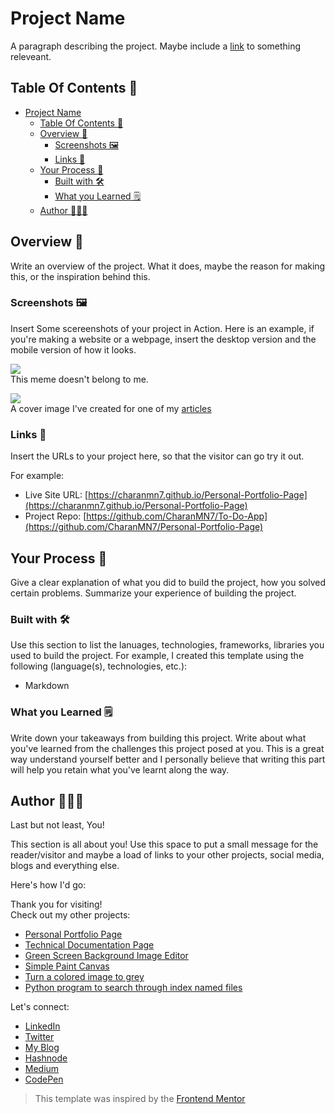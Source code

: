 # Project Name

A paragraph describing the project. Maybe include a [link](https://bio.link/charanmanikantanalla) to something releveant.

## Table Of Contents 📖

- [Project Name](#project-name)
  - [Table Of Contents 📖](#table-of-contents-)
  - [Overview 🎯](#overview-)
    - [Screenshots 🖼️](#screenshots-️)
    - [Links 📌](#links-)
  - [Your Process 📝](#your-process-)
    - [Built with 🛠️](#built-with-️)
    - [What you Learned 🗒️](#what-you-learned-️)
  - [Author 👨🏻‍💻](#author-)

## Overview 🎯

Write an overview of the project. What it does, maybe the reason for making this, or the inspiration behind this.

### Screenshots 🖼️

Insert Some scereenshots of your project in Action. Here is an example, if you're making a website or a webpage, insert the desktop version and the mobile version of how it looks.

![](meme.png)  
This meme doesn't belong to me.

![](splice-article-cover.jpg)  
A cover image I've created for one of my [articles](https://charan-blog.netlify.app/)

### Links 📌

Insert the URLs to your project here, so that the visitor can go try it out.

For example:

- Live Site URL: [https://charanmn7.github.io/Personal-Portfolio-Page](https://charanmn7.github.io/Personal-Portfolio-Page)
- Project Repo: [https://github.com/CharanMN7/To-Do-App](https://github.com/CharanMN7/Personal-Portfolio-Page)

## Your Process 📝

Give a clear explanation of what you did to build the project, how you solved certain problems. Summarize your experience of building the project.

### Built with 🛠️

Use this section to list the lanuages, technologies, frameworks, libraries you used to build the project. For example, I created this template using the following (language(s), technologies, etc.):

- Markdown

### What you Learned 🗒️

Write down your takeaways from building this project. Write about what you've learned from the challenges this project posed at you. This is a great way understand yourself better and I personally believe that writing this part will help you retain what you've learnt along the way.

## Author 👨🏻‍💻

Last but not least, You!

This section is all about you! Use this space to put a small message for the reader/visitor and maybe a load of links to your other projects, social media, blogs and everything else.

Here's how I'd go:

Thank you for visiting!  
Check out my other projects:

- [Personal Portfolio Page](https://github.com/CharanMN7/Personal-Portfolio-Page)
- [Technical Documentation Page](https://github.com/CharanMN7/Tecnical-Documentation-Page)
- [Green Screen Background Image Editor](https://codepen.io/charan_/pen/OJEWzRX)
- [Simple Paint Canvas](https://codepen.io/charan_/pen/GRGrNyx)
- [Turn a colored image to grey](https://codepen.io/charan_/pen/GRGrEpP)
- [Python program to search through index named files](https://github.com/CharanMN7/file-search-feature)

Let's connect:

- [LinkedIn](https://www.linkedin.com/in/charan-manikanta/)
- [Twitter](https://twitter.com/CharanMN7)
- [My Blog](https://charan-blog.netlify.app/)
- [Hashnode](https://charanmn7.hashnode.dev/)
- [Medium](https://medium.com/@CharanMN7)
- [CodePen](https://codepen.io/charan_)

> This template was inspired by the [Frontend Mentor](https://frontendmentor.io)

